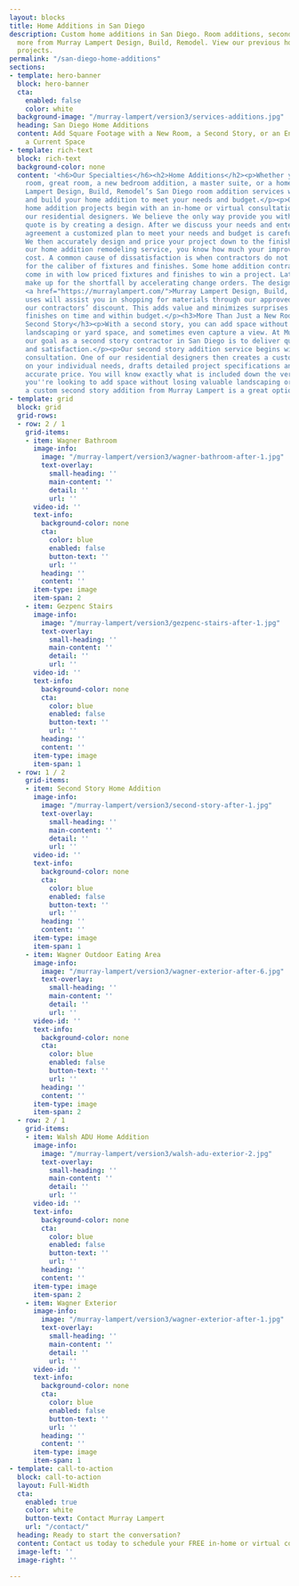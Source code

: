 ```yaml
---
layout: blocks
title: Home Additions in San Diego
description: Custom home additions in San Diego. Room additions, second stories, and
  more from Murray Lampert Design, Build, Remodel. View our previous home addition
  projects.
permalink: "/san-diego-home-additions"
sections:
- template: hero-banner
  block: hero-banner
  cta:
    enabled: false
    color: white
  background-image: "/murray-lampert/version3/services-additions.jpg"
  heading: San Diego Home Additions
  content: Add Square Footage with a New Room, a Second Story, or an Enhancement to
    a Current Space
- template: rich-text
  block: rich-text
  background-color: none
  content: '<h6>Our Specialties</h6><h2>Home Additions</h2><p>Whether you need a family
    room, great room, a new bedroom addition, a master suite, or a home office, Murray
    Lampert Design, Build, Remodel’s San Diego room addition services will design
    and build your home addition to meet your needs and budget.</p><p>Our San Diego
    home addition projects begin with an in-home or virtual consultation by one of
    our residential designers. We believe the only way provide you with an accurate
    quote is by creating a design. After we discuss your needs and enter into a design
    agreement a customized plan to meet your needs and budget is carefully created.
    We then accurately design and price your project down to the finish details.<br><br>With
    our home addition remodeling service, you know how much your improvements will
    cost. A common cause of dissatisfaction is when contractors do not properly budget
    for the caliber of fixtures and finishes. Some home addition contractors intentionally
    come in with low priced fixtures and finishes to win a project. Later on they
    make up for the shortfall by accelerating change orders. The design/build process
    <a href="https://murraylampert.com/">Murray Lampert Design, Build, Remodel</a>
    uses will assist you in shopping for materials through our approved vendors with
    our contractors’ discount. This adds value and minimizes surprises so your project
    finishes on time and within budget.</p><h3>More Than Just a New Room: Adding a
    Second Story</h3><p>With a second story, you can add space without losing valuable
    landscaping or yard space, and sometimes even capture a view. At Murray Lampert,
    our goal as a second story contractor in San Diego is to deliver quality, value,
    and satisfaction.</p><p>Our second story addition service begins with an in-home
    consultation. One of our residential designers then creates a custom plan based
    on your individual needs, drafts detailed project specifications and quotes an
    accurate price. You will know exactly what is included down the very last detail.<br><br>If
    you''re looking to add space without losing valuable landscaping or yard area,
    a custom second story addition from Murray Lampert is a great option to explore.</p>'
- template: grid
  block: grid
  grid-rows:
  - row: 2 / 1
    grid-items:
    - item: Wagner Bathroom
      image-info:
        image: "/murray-lampert/version3/wagner-bathroom-after-1.jpg"
        text-overlay:
          small-heading: ''
          main-content: ''
          detail: ''
          url: ''
      video-id: ''
      text-info:
        background-color: none
        cta:
          color: blue
          enabled: false
          button-text: ''
          url: ''
        heading: ''
        content: ''
      item-type: image
      item-span: 2
    - item: Gezpenc Stairs
      image-info:
        image: "/murray-lampert/version3/gezpenc-stairs-after-1.jpg"
        text-overlay:
          small-heading: ''
          main-content: ''
          detail: ''
          url: ''
      video-id: ''
      text-info:
        background-color: none
        cta:
          color: blue
          enabled: false
          button-text: ''
          url: ''
        heading: ''
        content: ''
      item-type: image
      item-span: 1
  - row: 1 / 2
    grid-items:
    - item: Second Story Home Addition
      image-info:
        image: "/murray-lampert/version3/second-story-after-1.jpg"
        text-overlay:
          small-heading: ''
          main-content: ''
          detail: ''
          url: ''
      video-id: ''
      text-info:
        background-color: none
        cta:
          color: blue
          enabled: false
          button-text: ''
          url: ''
        heading: ''
        content: ''
      item-type: image
      item-span: 1
    - item: Wagner Outdoor Eating Area
      image-info:
        image: "/murray-lampert/version3/wagner-exterior-after-6.jpg"
        text-overlay:
          small-heading: ''
          main-content: ''
          detail: ''
          url: ''
      video-id: ''
      text-info:
        background-color: none
        cta:
          color: blue
          enabled: false
          button-text: ''
          url: ''
        heading: ''
        content: ''
      item-type: image
      item-span: 2
  - row: 2 / 1
    grid-items:
    - item: Walsh ADU Home Addition
      image-info:
        image: "/murray-lampert/version3/walsh-adu-exterior-2.jpg"
        text-overlay:
          small-heading: ''
          main-content: ''
          detail: ''
          url: ''
      video-id: ''
      text-info:
        background-color: none
        cta:
          color: blue
          enabled: false
          button-text: ''
          url: ''
        heading: ''
        content: ''
      item-type: image
      item-span: 2
    - item: Wagner Exterior
      image-info:
        image: "/murray-lampert/version3/wagner-exterior-after-1.jpg"
        text-overlay:
          small-heading: ''
          main-content: ''
          detail: ''
          url: ''
      video-id: ''
      text-info:
        background-color: none
        cta:
          color: blue
          enabled: false
          button-text: ''
          url: ''
        heading: ''
        content: ''
      item-type: image
      item-span: 1
- template: call-to-action
  block: call-to-action
  layout: Full-Width
  cta:
    enabled: true
    color: white
    button-text: Contact Murray Lampert
    url: "/contact/"
  heading: Ready to start the conversation?
  content: Contact us today to schedule your FREE in-home or virtual consultation.
  image-left: ''
  image-right: ''

---
```

